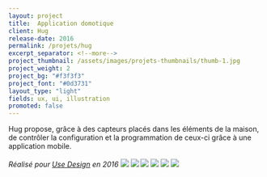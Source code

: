```yaml
---
layout: project
title:  Application domotique
client: Hug
release-date: 2016
permalink: /projets/hug
excerpt_separator: <!--more-->
project_thumbnail: /assets/images/projets-thumbnails/thumb-1.jpg
project_weight: 2
project_bg: "#f3f3f3"
project_font: "#0d3731"
layout_type: "light"
fields: ux, ui, illustration
promoted: false
---
```

Hug propose, grâce à des capteurs placés dans les éléments de la maison<!--more-->, de contrôler la configuration et la programmation de ceux-ci grâce à une application mobile.
<br/><br/>
*Réalisé pour [Use Design](http://www.use-design.com) en 2016*
![](/assets/images/projets/hug/hug-3.jpg)
![](/assets/images/projets/hug/hug-1.jpg)
![](/assets/images/projets/hug/hug-4.jpg)
![](/assets/images/projets/hug/hug-2.jpg)
![](/assets/images/projets/hug/hug-6.jpg)
![](/assets/images/projets/hug/hug-7.jpg)
